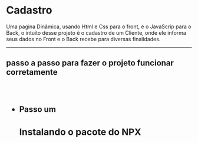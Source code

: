 # Cadastro
Uma pagina Dinâmica, usando Html e Css para o front, e o JavaScrip para o Back, o intuito desse projeto é o cadastro de um Cliente, onde ele informa seus dados no Front e o Back recebe para diversas finalidades. 
<hr>
 <h2> passo a passo para fazer o projeto funcionar corretamente<h2>
<br>
<ul>
  <li>Passo um</li>
  <h3>Instalando o pacote do NPX</h3> 
</ul>
